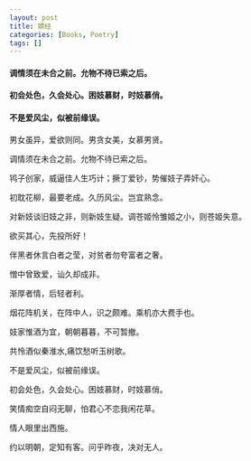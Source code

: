 ```yaml
---
layout: post
title: 嫖经
categories: [Books, Poetry]
tags: []
---
```

#### 调情须在未合之前。允物不待已索之后。
#### 初会处色，久会处心。困妓慕财，时妓慕俏。
#### 不是爱风尘，似被前缘误。
<!-- more -->
男女虽异，爱欲则同。男贪女美，女慕男贤。

调情须在未合之前。允物不待已索之后。

鸨子创家，威逼佳人生巧计；撅丁爱钞，势催妓子弄奸心。

初耽花柳，最要老成。久历风尘。岂宜熟念。

对新妓谈旧妓之非，则新妓生疑。调苍姬怜雏姬之小，则苍姬失意。

欲买其心，先投所好！

伴黑者休言白者之莹，对贫者勿夸富者之奢。

憎中曾致爱，讪久却成非。

渐厚者情，后轻者利。

烟花阵机关，在阵中人，识之颇难。乘机亦大费手也。

妓家惟酒为宜，朝朝暮暮，不可暂撤。

共怜酒似秦淮水,痛饮愁听玉树歌。

不是爱风尘，似被前缘误。

初会处色，久会处心。困妓慕财，时妓慕俏。

笑情痴空自闷无聊，怕君心不恋我闲花草。

情人眼里出西施。

约以明朝，定知有客。问乎昨夜，决对无人。

